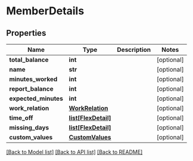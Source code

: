 # MemberDetails

## Properties
Name | Type | Description | Notes
------------ | ------------- | ------------- | -------------
**total_balance** | **int** |  | [optional] 
**name** | **str** |  | [optional] 
**minutes_worked** | **int** |  | [optional] 
**report_balance** | **int** |  | [optional] 
**expected_minutes** | **int** |  | [optional] 
**work_relation** | [**WorkRelation**](WorkRelation.md) |  | [optional] 
**time_off** | [**list[FlexDetail]**](FlexDetail.md) |  | [optional] 
**missing_days** | [**list[FlexDetail]**](FlexDetail.md) |  | [optional] 
**custom_values** | [**CustomValues**](CustomValues.md) |  | [optional] 

[[Back to Model list]](../README.md#documentation-for-models) [[Back to API list]](../README.md#documentation-for-api-endpoints) [[Back to README]](../README.md)

